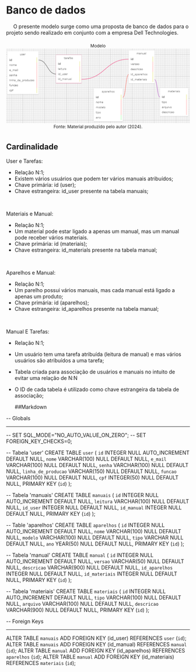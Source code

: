 # Banco de dados

&nbsp;&nbsp;&nbsp;&nbsp; O presente modelo surge como uma proposta de banco de dados para o projeto sendo realizado em conjunto com a empresa Dell Technologies.

<div align="center"> <sub> Modelo </sub>
<img src="assets/modeloBanco.png">
<sup>Fonte: Material produzido pelo autor (2024).</sup> </div>

## Cardinalidade

User e Tarefas:
- Relação N:1;
- Existem vários usuários que podem ter vários manuais atribuídos;
- Chave primária: id (user);
- Chave estrangeira: id_user presente na tabela manuais;
<br>


Materiais e Manual:
- Relação N:1;
- Um material pode estar ligado a apenas um manual, mas um manual pode receber vários materiais.
- Chave primária: id (materiais);
- Chave estrangeira: id_materials presente na tabela manual;
<br>


Aparelhos e Manual:
- Relação N:1;
- Um parelho possui vários manuais, mas cada manual está ligado a apenas um produto;
- Chave primária: id (aparelhos);
- Chave estrangeira: id_aparelhos presente na tabela manual;
<br>


Manual E Tarefas:
- Relação N:1;
- Um usuário tem uma tarefa atribuída (leitura de manual) e mas vários usuários são atribuídos a uma tarefa;
- Tabela criada para associação de usuários e manuais no intuito de evitar uma relação de N:N
- O ID de cada tabela é utilizado como chave estrangeira da tabela de associação;

  ##Markdown

-- Globals
-- ---

-- SET SQL_MODE="NO_AUTO_VALUE_ON_ZERO";
-- SET FOREIGN_KEY_CHECKS=0;

-- Tabela 'user'
CREATE TABLE `user` (
  `id` INTEGER NULL AUTO_INCREMENT DEFAULT NULL,
  `nome` VARCHAR(100) NULL DEFAULT NULL,
  `e_mail` VARCHAR(100) NULL DEFAULT NULL,
  `senha` VARCHAR(100) NULL DEFAULT NULL,
  `linha_de_producao` VARCHAR(150) NULL DEFAULT NULL,
  `funcao` VARCHAR(100) NULL DEFAULT NULL,
  `cpf` INTEGER(50) NULL DEFAULT NULL,
  PRIMARY KEY (`id`)
);

-- Tabela 'manuais'
CREATE TABLE `manuais` (
  `id` INTEGER NULL AUTO_INCREMENT DEFAULT NULL,
  `leitura` VARCHAR(100) NULL DEFAULT NULL,
  `id_user` INTEGER NULL DEFAULT NULL,
  `id_manual` INTEGER NULL DEFAULT NULL,
  PRIMARY KEY (`id`)
);

-- Table 'aparelhos'
CREATE TABLE `aparelhos` (
  `id` INTEGER NULL AUTO_INCREMENT DEFAULT NULL,
  `nome` VARCHAR(100) NULL DEFAULT NULL,
  `modelo` VARCHAR(100) NULL DEFAULT NULL,
  `tipo` VARCHAR NULL DEFAULT NULL,
  `ano` YEAR(50) NULL DEFAULT NULL,
  PRIMARY KEY (`id`)
);

-- Tabela 'manual'
CREATE TABLE `manual` (
  `id` INTEGER NULL AUTO_INCREMENT DEFAULT NULL,
  `versao` VARCHAR(50) NULL DEFAULT NULL,
  `descricao` VARCHAR(900) NULL DEFAULT NULL,
  `id_aparelhos` INTEGER NULL DEFAULT NULL,
  `id_materiais` INTEGER NULL DEFAULT NULL,
  PRIMARY KEY (`id`)
);

-- Tabela 'materiais'
CREATE TABLE `materiais` (
  `id` INTEGER NULL AUTO_INCREMENT DEFAULT NULL,
  `tipo` VARCHAR(100) NULL DEFAULT NULL,
  `arquivo` VARCHAR(100) NULL DEFAULT NULL,
  `descricao` VARCHAR(900) NULL DEFAULT NULL,
  PRIMARY KEY (`id`)
);

-- Foreign Keys 
-- ---

ALTER TABLE `manuais` ADD FOREIGN KEY (id_user) REFERENCES `user` (`id`);
ALTER TABLE `manuais` ADD FOREIGN KEY (id_manual) REFERENCES `manual` (`id`);
ALTER TABLE `manual` ADD FOREIGN KEY (id_aparelhos) REFERENCES `aparelhos` (`id`);
ALTER TABLE `manual` ADD FOREIGN KEY (id_materiais) REFERENCES `materiais` (`id`);
